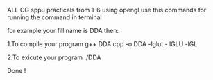ALL CG sppu practicals from 1-6 using opengl
use this commands for running the command in terminal

for example your fill name is DDA then:

1.To compile your program 
    g++ DDA.cpp -o DDA -lglut - lGLU -lGL

2.To exicute your program
    ./DDA
   
 Done !
